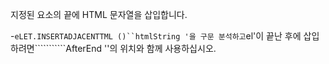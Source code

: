 지정된 요소의 끝에 HTML 문자열을 삽입합니다.

-`eLET.INSERTADJACENTTML ()``htmlString '을 구문 분석하고`el'이 끝난 후에 삽입하려면```````````AfterEnd ''의 위치와 함께 사용하십시오.